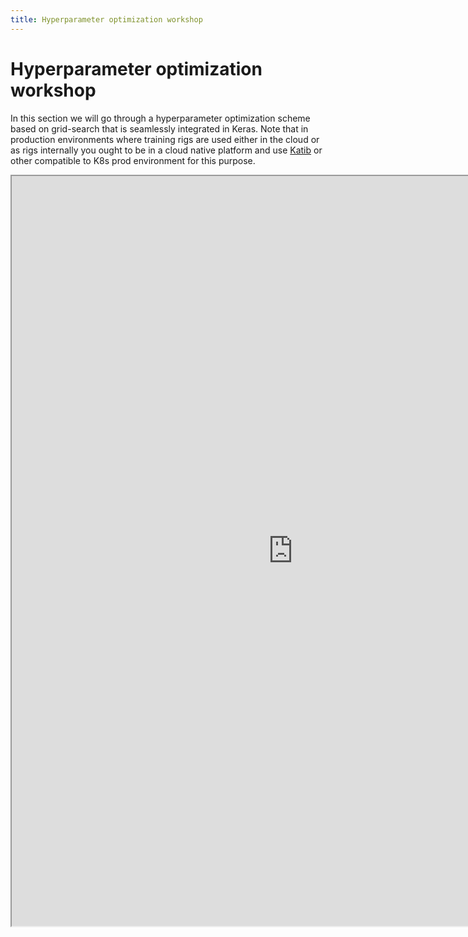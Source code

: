 ```yaml
---
title: Hyperparameter optimization workshop
---
```


# Hyperparameter optimization workshop

In this section we will go through a hyperparameter optimization scheme based on grid-search that is seamlessly integrated in Keras. Note that in production environments where training rigs are used either in the cloud or as rigs internally you ought to be in a cloud native platform and use [Katib](https://github.com/kubeflow/katib) or other compatible to K8s prod environment for this purpose. 

<iframe src="https://nbviewer.jupyter.org/github/tensorflow/docs/blob/master/site/en/tutorials/keras/keras_tuner.ipynb" width="900" height="1200"></iframe>

